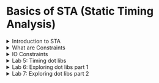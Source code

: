 # Basics of STA (Static Timing Analysis)

<details>
<summary>Introduction to STA </summary>
<br>

##### Max Delay Constraint

![image](https://github.com/user-attachments/assets/8aa430b2-ce66-4d64-9ed0-eb3a897e0372)

##### Min Delay Constraint

![image](https://github.com/user-attachments/assets/a15699c2-a3b9-420d-8195-69c3aa66cfc5)
![image](https://github.com/user-attachments/assets/1d050675-25e9-42d5-8bb3-ef61b85962dd)

##### Why Delay: Water Bucket Analogy
###### Example 1

![image](https://github.com/user-attachments/assets/f037b92f-3b0f-427e-b35e-8eafe105b42f)

+ Delay is a function of Inflow
+ Inflow of water ----> Inflow of current
+ Therefore Faster current source is having less delay

###### Example 2
Delay = function (load capacitance)

![image](https://github.com/user-attachments/assets/b7844bee-5d1f-4e62-af7d-5270da7296b9)

#### Is delay of cell is constatnt?

###### Delay of gate = function (input transition, output load)

![image](https://github.com/user-attachments/assets/f7db544a-5136-42b7-a651-195aff60e360)

### Timing Arcs

#### Combinational Cell

+ Delay information from every input pin to every output pin which it can control is present in timing arcs
+ Example
  
![image](https://github.com/user-attachments/assets/0918f0f6-9d08-4c3a-b5b0-e71a6b485a74)

#### Sequential Cell [D flip-flop, D latch]

![image](https://github.com/user-attachments/assets/2476ba4f-85bb-45bf-9a55-b4fa435cbed5)

![image](https://github.com/user-attachments/assets/9780917c-2140-4326-ae93-3ebc5e54675b)

![image](https://github.com/user-attachments/assets/2951cb01-67ca-49c6-8e0d-9b24cd9e20f3)

</details>

<details>
<summary>What are Constraints </summary>
<br>

#### What are timing paths and how it affects design?

###### Example

![image](https://github.com/user-attachments/assets/562cc8c4-3298-408c-9b63-7433c5b74097)

###### Start and End points of timing paths

![image](https://github.com/user-attachments/assets/b78223ce-93cb-44ae-a385-79c638b52fef)

##### Timing Paths Summary

![image](https://github.com/user-attachments/assets/e4d68547-4f3e-4d92-8ea3-8735dc7582af)


#### Constrainig the Design- Why Constraints?

##### Example 1

![image](https://github.com/user-attachments/assets/2308f304-3aa5-45f3-82e7-ff566530c558)

###### Example 2

![image](https://github.com/user-attachments/assets/d42e3127-eece-41f8-a625-e3aa6d1eaa52)


</details>

<details>
<summary>IO Constraints </summary>
<br>

##### Is IO Delay Modelling Sufficient?

![image](https://github.com/user-attachments/assets/d6399d90-606d-41f3-a195-fc4f21ba9b49)

![image](https://github.com/user-attachments/assets/38425de3-8995-4315-96ab-78a8a089e121)

+ Note: 70:30 rule that is 70% (External Delay) and 30% (Internal Delay)

### Summary

![image](https://github.com/user-attachments/assets/8dfd992f-f574-406f-9dcc-478ce064b410)


</details>

<details>
<summary>Lab 5: Timing dot libs </summary>
<br>

## Details about sky130_fd_sc_hd__tt_025c_1v80.lib

#### Max capacitance limit in lib is 1.5 pF because of the following reasons

![image](https://github.com/user-attachments/assets/5da1668e-06e3-40dc-ba38-80d48eec72bf)

#### Delay Model: Look up table

![image](https://github.com/user-attachments/assets/d3902f10-8156-439a-9d24-dbc8e1527712)

* similarly power consumed by the cell is alo LUT (look up table)
* .lib has information about power pins
* max transistion allowed per pin
* For every pin direction is mentioned
* clok pin attribute is true for flops
* functionality is mentioned
* The tool uses unateness information to propagate the transistion
  
  ![image](https://github.com/user-attachments/assets/44f3bb67-8bf4-4a80-8468-ab4cd9b68db6)


</details>


<details>
<summary>Lab 6: Exploring dot libs part 1 </summary>
<br>

## Sequential timing arcs
* CLK_N pin means active low clock and its attribute is 'TRUE' means it is clock
* for D pin clock attribute is 'FALSE'
* 
![image](https://github.com/user-attachments/assets/eac8a866-2088-4f96-a5fe-370f3ebed833)

* CLK_N is non_unate because Q may be rising or falling depending on the clock.
  
![image](https://github.com/user-attachments/assets/7dd14784-fe4d-4156-9429-2d17fc15d1f4)

* echo $target_library
* command to look for library cells: get_lib_cells * -filter "is_sequential == true "
* get_lib_cells */* -filter "is_sequential == true"
  
![image](https://github.com/user-attachments/assets/451af0b3-3347-47c4-bd44-054f2d2ae3d8)

  
</details>


<details>
<summary>Lab 7: Exploring dot libs part 2 </summary>
<br>

* list_lib shows the library that is already loaded
  
![image](https://github.com/user-attachments/assets/81b12b70-ffd0-4555-83ae-bc7b9a9a0c4a)

* command to see the AND gates available in library: get_lib_cells */*and*

![image](https://github.com/user-attachments/assets/165c933d-f728-461f-8a51-1be5f839e19a)

## To display the cells one by one
* foreach_in_collection my_lib_cell [get_lib_cells */*and*] { 
set my_lib_cell_name [get_object_name $my_lib_cell]; echo $my_lib_cell_name; 
}

![image](https://github.com/user-attachments/assets/cea88f16-8db8-4677-a5bc-aa91c1523a67)

* To see what are all the pins in particular cell: get_lib_pins sky130_fd_sc_hd__tt_025C_1v80/sky130_fd_sc_hd__and2_0/*
  
![image](https://github.com/user-attachments/assets/b73cedec-36f7-4812-8b78-48d9000baeff)

* Script to display the direction of pin
* foreach_in_collection my_pins [get_lib_pins sky130_fd_sc_hd__tt_025C_1v80/sky130_fd_sc_hd__and2_0/*] {
  set my_pin_name [get_object_name $my_pins];
  set pin_dir [get_lib_attribute $my_pin_name direction];
  echo $my_pin_name $pin_dir
  }
  
![image](https://github.com/user-attachments/assets/c686c1aa-f28d-4333-8839-a17f0bb19993)

*command to check the functionality: get_lib_attribute sky130_fd_sc_hd__tt_025C_1v80/sky130_fd_sc_hd__and2_0/X function

![image](https://github.com/user-attachments/assets/46d5a09d-6d3e-4b92-be8c-214202f6bc14)

* Similarly we can check for nand gate
![image](https://github.com/user-attachments/assets/81ec3e9c-4041-445e-92ae-e6481a5397d3)

* get_lib_pins sky130_fd_sc_hd__tt_025C_1v80/sky130_fd_sc_hd__nand4_1/*
* foreach_in_collection my_pins [get_lib_pins sky130_fd_sc_hd__tt_025C_1v80/sky130_fd_sc_hd__nand4_1/*] {
  set my_pin_name [get_object_name $my_pins];
  set pin_dir [get_lib_attribute $my_pin_name direction];
  echo $my_pin_name $pin_dir
  }

  ![image](https://github.com/user-attachments/assets/84e1e8ca-bacb-49ba-b924-1b958c486960)

## Let see what is sky130_fd_sc_hd__tt_025C_1v80/sky130_fd_sc_hd__and2b_1
* get_lib_pins sky130_fd_sc_hd__tt_025C_1v80/sky130_fd_sc_hd__and2b_1/*
* foreach_in_collection my_pins [get_lib_pins sky130_fd_sc_hd__tt_025C_1v80/sky130_fd_sc_hd__and2b_1/*] {
  set my_pin_name [get_object_name $my_pins];
  set pin_dir [get_lib_attribute $my_pin_name direction];
  echo $my_pin_name $pin_dir
  }
* get_lib_attribute sky130_fd_sc_hd__tt_025C_1v80/sky130_fd_sc_hd__and2b_1/X function
  
![image](https://github.com/user-attachments/assets/7bde1731-9d0d-424c-84c2-61a5b16b5b8a)

## Let see what is sky130_fd_sc_hd__tt_025C_1v80/sky130_fd_sc_hd__and4bb_1
* get_lib_pins sky130_fd_sc_hd__tt_025C_1v80/sky130_fd_sc_hd__and4bb_1/*
* foreach_in_collection my_pins [get_lib_pins sky130_fd_sc_hd__tt_025C_1v80/sky130_fd_sc_hd__and4bb_1/*] {
  set my_pin_name [get_object_name $my_pins];
  set pin_dir [get_lib_attribute $my_pin_name direction];
  echo $my_pin_name $pin_dir
  }
* get_lib_attribute sky130_fd_sc_hd__tt_025C_1v80/sky130_fd_sc_hd__and4bb_1/X function

![image](https://github.com/user-attachments/assets/264dd125-1aaf-4b47-9751-3d75aeaf20f9)

## Let us write a small script to list five cells

*sh gvim my_script.tcl

```
set my_list [list sky130_fd_sc_hd__tt_025C_1v80/sky130_fd_sc_hd__nand3b_1 \
sky130_fd_sc_hd__tt_025C_1v80/sky130_fd_sc_hd__nand3b_2 \
sky130_fd_sc_hd__tt_025C_1v80/sky130_fd_sc_hd__nand3b_4 \
sky130_fd_sc_hd__tt_025C_1v80/sky130_fd_sc_hd__nand4_1 \
sky130_fd_sc_hd__tt_025C_1v80/sky130_fd_sc_hd__nand4_2 \
sky130_fd_sc_hd__tt_025C_1v80/sky130_fd_sc_hd__nand4_4 \
sky130_fd_sc_hd__tt_025C_1v80/sky130_fd_sc_hd__nand4b_1 \
sky130_fd_sc_hd__tt_025C_1v80/sky130_fd_sc_hd__nand4b_2]

#For each cell in the list, find the output pin name and its functionality

foreach my_cell $my_list {
  foreach_in_collection my_lib_pin [get_lib_pins ${my_cell}/*] {
    set my_lib_pin_name [get_object_name $my_lib_pin];
    set a [get_lib_attribute $my_lib_pin_name direction];
    if { $a > 1 } {
      set fn [get_lib_attribute $my_lib_pin_name function];
      echo $my_lib_pin_name $a $fn;
    }
  }
}

```

![image](https://github.com/user-attachments/assets/79132f47-c584-40df-bc56-03b9c07bf2e6)
![image](https://github.com/user-attachments/assets/ba52503a-96fc-4337-8b6a-854283b13b06)

# To find Area of cell sky130_fd_sc_hd__tt_025C_1v80/sky130_fd_sc_hd__nand4b_2/
* get_lib_attribute sky130_fd_sc_hd__tt_025C_1v80/sky130_fd_sc_hd__nand4b_2/ area
  
![image](https://github.com/user-attachments/assets/0d7adb1d-fbac-4393-bc44-ab68b9578858)

# To find pin capacitance sky130_fd_sc_hd__tt_025C_1v80/sky130_fd_sc_hd__nand4b_2/B
* get_lib_attribute sky130_fd_sc_hd__tt_025C_1v80/sky130_fd_sc_hd__nand4b_2/B capacitance
  
![image](https://github.com/user-attachments/assets/5d4e262e-e8cf-47ba-b1b5-5e62b89fa952)

# To check clock pin or not
* get_lib_attribute sky130_fd_sc_hd__tt_025C_1v80/sky130_fd_sc_hd__nand4b_2/B clock
  
![image](https://github.com/user-attachments/assets/a12ca096-18ab-446f-9401-dd8accc4c2b9)


# To get all the cells which are sequential
* get_lib_cells */* -filter "is_sequential == true"
  
![image](https://github.com/user-attachments/assets/0650252b-a242-4dbd-a918-41f1b526fd28)

# Various Attributes of sky130_fd_sc_hd__tt_025C_1v80/sky130_fd_sc_hd__dfbbn_2/

![image](https://github.com/user-attachments/assets/1b3eab2d-6f7a-4cc4-af0d-b27a7e84396b)

# list_attributes -app (lists all the attributes)

![image](https://github.com/user-attachments/assets/a9c7532d-5efb-465d-870a-cdaa83422072)

# To see the details of particular attribute 

![image](https://github.com/user-attachments/assets/8bce8188-94a8-4c9f-b85d-5269f6caa815)

</details>

